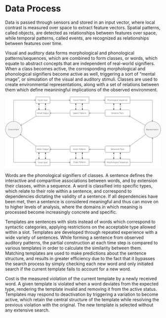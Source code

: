# Data Process

Data is passed through sensors and stored in an input vector, where local contrast is measured over space to extract feature vectors. Spatial patterns, called objects, are detected as relationships between features over space, while temporal patterns, called events, are recognized as relationships between features over time. 

Visual  and auditory data forms morphological and phonological patterns/sequences, which are combined to form classes, or words, which equate to abstract concepts that are independent of real-world signifiers.  When a class becomes active, the corrosponding morphological and phonological signifiers become active as well, triggering a sort of “mental image”, or simulation of the visual and auditory stimuli. Classes are used to create environmental representations, along with a set of relations between them which define meaniningful implications of the observed environment.


![Data Process](https://github.com/CarsonScott/Linguistic-Agent-System/blob/master/img/Data%20Process.png)

 
Words are the phonological signifiers of classes. A sentence defines the interactive and comparitive associations between words, and by extension their classes, within a sequence. A word is classified into specific types, which relate to their role within a sentence, and correspond to dependencies dictating the validity of a sentence. If all dependencies have been met, then a sentence is considered meaningful and thus can move on to higher levels of analysis, where the domains in which meaning is processed become increasingly concrete and specific.

Templates are sentences with slots instead of words which correspond to syntactic categories, applying restrictions on the acceptable type allowed within a slot. Templates are developed through repeated experience with a wide variety of sentences. While forming a sentence from observed auditory patterns, the partial construction at each time step is compared to various templates in order to calculate the similarity between them. Matching templates are used to make predictions about the sentence structure, and results in greater efficiency due to the fact that it bypasses the search process by simply checking each new word and only initiated search if the current template fails to account for a new word.

Cost is the measured violation of the current template by a newly received word. A given template is violated when a word deviates from the expected type, rendering the template invalid and removing it from the active status. Templates may respond to deactivation by triggering a variation to become active, which retain the central structure of the template while resolving the previous violation with the original. The new template is selected without any extensive search.

